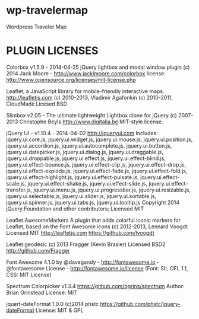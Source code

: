 wp-travelermap
==============

Wordpress Traveler Map


PLUGIN LICENSES
===============

Colorbox v1.5.9 - 2014-04-25
jQuery lightbox and modal window plugin
(c) 2014 Jack Moore - http://www.jacklmoore.com/colorbox
license: http://www.opensource.org/licenses/mit-license.php

Leaflet, a JavaScript library for mobile-friendly interactive maps. http://leafletjs.com
(c) 2010-2013, Vladimir Agafonkin
(c) 2010-2011, CloudMade
Licesed BSD

Slimbox v2.05 - The ultimate lightweight Lightbox clone for jQuery
(c) 2007-2013 Christophe Beyls <http://www.digitalia.be>
MIT-style license.

jQuery UI - v1.10.4 - 2014-04-02
http://jqueryui.com
Includes: jquery.ui.core.js, jquery.ui.widget.js, jquery.ui.mouse.js, jquery.ui.position.js, jquery.ui.accordion.js, jquery.ui.autocomplete.js, jquery.ui.button.js, jquery.ui.datepicker.js, jquery.ui.dialog.js, jquery.ui.draggable.js, jquery.ui.droppable.js, jquery.ui.effect.js, jquery.ui.effect-blind.js, jquery.ui.effect-bounce.js, jquery.ui.effect-clip.js, jquery.ui.effect-drop.js, jquery.ui.effect-explode.js, jquery.ui.effect-fade.js, jquery.ui.effect-fold.js, jquery.ui.effect-highlight.js, jquery.ui.effect-pulsate.js, jquery.ui.effect-scale.js, jquery.ui.effect-shake.js, jquery.ui.effect-slide.js, jquery.ui.effect-transfer.js, jquery.ui.menu.js, jquery.ui.progressbar.js, jquery.ui.resizable.js, jquery.ui.selectable.js, jquery.ui.slider.js, jquery.ui.sortable.js, jquery.ui.spinner.js, jquery.ui.tabs.js, jquery.ui.tooltip.js
Copyright 2014 jQuery Foundation and other contributors; Licensed MIT

Leaflet.AwesomeMarkers
A plugin that adds colorful iconic markers for Leaflet, based on the Font Awesome icons
(c) 2012-2013, Lennard Voogdt Licensed MIT
http://leafletjs.com
https://github.com/lvoogdt

Leaflet.geodesic
(c) 2013 Fragger (Kevin Brasier) Licensed BSD2
http://github.com/Fragger

Font Awesome 4.1.0 by @davegandy - http://fontawesome.io - @fontawesome
License - http://fontawesome.io/license (Font: SIL OFL 1.1, CSS: MIT License)

Spectrum Colorpicker v1.3.4
https://github.com/bgrins/spectrum
Author: Brian Grinstead
License: MIT

jquert-dateFormat 1.0.0
(c)2014 phstc
https://github.com/phstc/jquery-dateFormat
License: MIT & GPL